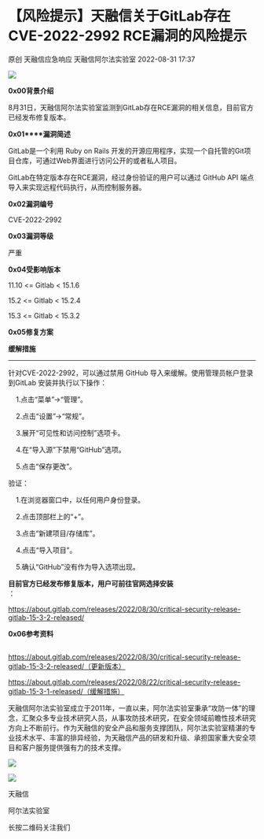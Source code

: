 #  【风险提示】天融信关于GitLab存在CVE-2022-2992 RCE漏洞的风险提示   
原创 天融信应急响应  天融信阿尔法实验室   2022-08-31 17:37  
  
![](https://mmbiz.qpic.cn/sz_mmbiz_png/H6W1QCHf9dHyIzwd9sxRB0OTictz4LBEclazKoqFTGyia7laz4YXV3OMibyKMCw7GdlJ5GBB5ktVBsYGF1cl3A4Og/640?wx_fmt=png "")  
  
**0x00背景介绍**  
  
  
8月31日，天融信阿尔法实验室监测到GitLab存在RCE漏洞的相关信息，目前官方已经发布修复版本。  
  
  
**0x01****漏洞简述**  
  
  
GitLab是一个利用 Ruby on Rails 开发的开源应用程序，实现一个自托管的Git项目仓库，可通过Web界面进行访问公开的或者私人项目。  
  
  
GitLab在特定版本存在RCE漏洞，经过身份验证的用户可以通过 GitHub API 端点导入来实现远程代码执行，从而控制服务器。  
  
  
**0x02漏洞编号**  
  
  
CVE-2022-2992  
  
  
**0x03漏洞等级**  
  
  
严重  
  
  
**0x04受影响版本**  
  
  
11.10 <= Gitlab < 15.1.6  
  
15.2 <= Gitlab < 15.2.4  
  
15.3 <= Gitlab < 15.3.2  
  
  
  
**0x05修复方案**  
  
  
  
**缓解措施**  
  
****  
针对CVE-2022-2992，可以通过禁用 GitHub 导入来缓解。使用管理员帐户登录到GitLab 安装并执行以下操作：  
  
    1.点击“菜单”->“管理”。  
  
    2.点击“设置”->“常规”。  
  
    3.展开“可见性和访问控制”选项卡。  
  
    4.在“导入源”下禁用“GitHub”选项。  
  
    5.点击“保存更改”。  
  
  
验证：  
  
    1.在浏览器窗口中，以任何用户身份登录。  
  
    2.点击顶部栏上的“+”。  
  
    3.点击“新建项目/存储库”。  
  
    4.点击“导入项目”。  
  
    5.确认“GitHub”没有作为导入选项出现。  
  
  
**目前官方已经发布修复版本，用户可前往官网选择安装**  
：  
  
https://about.gitlab.com/releases/2022/08/30/critical-security-release-gitlab-15-3-2-released/  
  
  
  
**0x06参考资料**  
##   
  
  
https://about.gitlab.com/releases/2022/08/30/critical-security-release-gitlab-15-3-2-released/（更新版本）  
  
https://about.gitlab.com/releases/2022/08/22/critical-security-release-gitlab-15-3-1-released/（缓解措施）  
  
  
天融信阿尔法实验室成立于2011年，一直以来，阿尔法实验室秉承“攻防一体”的理念，汇聚众多专业技术研究人员，从事攻防技术研究，在安全领域前瞻性技术研究方向上不断前行。作为天融信的安全产品和服务支撑团队，阿尔法实验室精湛的专业技术水平、丰富的排异经验，为天融信产品的研发和升级、承担国家重大安全项目和客户服务提供强有力的技术支撑。  
  
![](https://mmbiz.qpic.cn/mmbiz_png/H6W1QCHf9dGfIEDOlNXXDTqOpRkEkicJakNxM37lzr8eRJRibEfxkwBibg9KpVh6nibXHoG4xC6KyGFtTd4TOe6GyA/640?wx_fmt=png "")  
  
![](https://mmbiz.qpic.cn/mmbiz_jpg/H6W1QCHf9dGfIEDOlNXXDTqOpRkEkicJawf8nKyKatopPJiaayibAUCvfTVFKfxVDInq2TiaUib6xhmhpLK4Zqscgyg/640?wx_fmt=jpeg "")  
  
天融信  
  
阿尔法实验室  
  
长按二维码关注我们  
  
